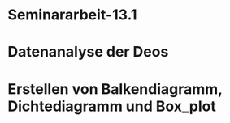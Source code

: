 # Seminararbeit-13.1
# Datenanalyse der Deos
# Erstellen von Balkendiagramm, Dichtediagramm und Box_plot
